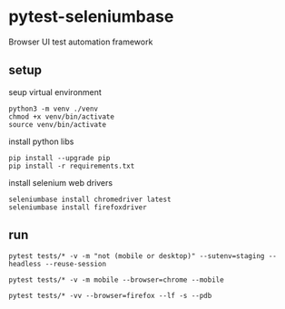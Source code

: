 pytest-seleniumbase
===================
Browser UI test automation framework

setup
----- 

seup virtual environment

	python3 -m venv ./venv
	chmod +x venv/bin/activate
	source venv/bin/activate


install python libs

	pip install --upgrade pip
	pip install -r requirements.txt


install selenium web drivers

	seleniumbase install chromedriver latest
	seleniumbase install firefoxdriver

run
---
	pytest tests/* -v -m "not (mobile or desktop)" --sutenv=staging --headless --reuse-session

	pytest tests/* -v -m mobile --browser=chrome --mobile

	pytest tests/* -vv --browser=firefox --lf -s --pdb

